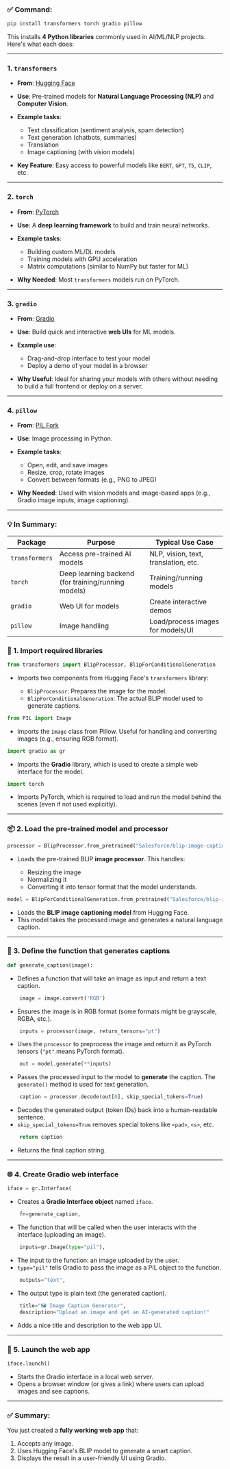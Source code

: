 

### ✅ Command:

```bash
pip install transformers torch gradio pillow
```

This installs **4 Python libraries** commonly used in AI/ML/NLP projects. Here's what each does:

---

### 1. `transformers`

* **From**: [Hugging Face](https://huggingface.co/transformers)
* **Use**: Pre-trained models for **Natural Language Processing (NLP)** and **Computer Vision**.
* **Example tasks**:

  * Text classification (sentiment analysis, spam detection)
  * Text generation (chatbots, summaries)
  * Translation
  * Image captioning (with vision models)
* **Key Feature**: Easy access to powerful models like `BERT`, `GPT`, `T5`, `CLIP`, etc.

---

### 2. `torch`

* **From**: [PyTorch](https://pytorch.org/)
* **Use**: A **deep learning framework** to build and train neural networks.
* **Example tasks**:

  * Building custom ML/DL models
  * Training models with GPU acceleration
  * Matrix computations (similar to NumPy but faster for ML)
* **Why Needed**: Most `transformers` models run on PyTorch.

---

### 3. `gradio`

* **From**: [Gradio](https://www.gradio.app/)
* **Use**: Build quick and interactive **web UIs** for ML models.
* **Example use**:

  * Drag-and-drop interface to test your model
  * Deploy a demo of your model in a browser
* **Why Useful**: Ideal for sharing your models with others without needing to build a full frontend or deploy on a server.

---

### 4. `pillow`

* **From**: [PIL Fork](https://python-pillow.org/)
* **Use**: Image processing in Python.
* **Example tasks**:

  * Open, edit, and save images
  * Resize, crop, rotate images
  * Convert between formats (e.g., PNG to JPEG)
* **Why Needed**: Used with vision models and image-based apps (e.g., Gradio image inputs, image captioning).

---

### 💡 In Summary:

| Package        | Purpose                                             | Typical Use Case                     |
| -------------- | --------------------------------------------------- | ------------------------------------ |
| `transformers` | Access pre-trained AI models                        | NLP, vision, text, translation, etc. |
| `torch`        | Deep learning backend (for training/running models) | Training/running models              |
| `gradio`       | Web UI for models                                   | Create interactive demos             |
| `pillow`       | Image handling                                      | Load/process images for models/UI    |



### 🔧 1. **Import required libraries**

```python
from transformers import BlipProcessor, BlipForConditionalGeneration
```

* Imports two components from Hugging Face's `transformers` library:

  * `BlipProcessor`: Prepares the image for the model.
  * `BlipForConditionalGeneration`: The actual BLIP model used to generate captions.

```python
from PIL import Image
```

* Imports the `Image` class from Pillow. Useful for handling and converting images (e.g., ensuring RGB format).

```python
import gradio as gr
```

* Imports the **Gradio** library, which is used to create a simple web interface for the model.

```python
import torch
```

* Imports PyTorch, which is required to load and run the model behind the scenes (even if not used explicitly).

---

### 📦 2. **Load the pre-trained model and processor**

```python
processor = BlipProcessor.from_pretrained("Salesforce/blip-image-captioning-base")
```

* Loads the pre-trained BLIP **image processor**. This handles:

  * Resizing the image
  * Normalizing it
  * Converting it into tensor format that the model understands.

```python
model = BlipForConditionalGeneration.from_pretrained("Salesforce/blip-image-captioning-base")
```

* Loads the **BLIP image captioning model** from Hugging Face.
* This model takes the processed image and generates a natural language caption.

---

### 🧠 3. **Define the function that generates captions**

```python
def generate_caption(image):
```

* Defines a function that will take an image as input and return a text caption.

```python
    image = image.convert('RGB')
```

* Ensures the image is in RGB format (some formats might be grayscale, RGBA, etc.).

```python
    inputs = processor(image, return_tensors="pt")
```

* Uses the `processor` to preprocess the image and return it as PyTorch tensors (`"pt"` means PyTorch format).

```python
    out = model.generate(**inputs)
```

* Passes the processed input to the model to **generate** the caption. The `generate()` method is used for text generation.

```python
    caption = processor.decode(out[0], skip_special_tokens=True)
```

* Decodes the generated output (token IDs) back into a human-readable sentence.
* `skip_special_tokens=True` removes special tokens like `<pad>`, `<s>`, etc.

```python
    return caption
```

* Returns the final caption string.

---

### 🌐 4. **Create Gradio web interface**

```python
iface = gr.Interface(
```

* Creates a **Gradio Interface object** named `iface`.

```python
    fn=generate_caption,
```

* The function that will be called when the user interacts with the interface (uploading an image).

```python
    inputs=gr.Image(type="pil"),
```

* The input to the function: an image uploaded by the user.
* `type="pil"` tells Gradio to pass the image as a PIL object to the function.

```python
    outputs="text",
```

* The output type is plain text (the generated caption).

```python
    title="🖼️ Image Caption Generator",
    description="Upload an image and get an AI-generated caption!"
```

* Adds a nice title and description to the web app UI.

---

### 🚀 5. **Launch the web app**

```python
iface.launch()
```

* Starts the Gradio interface in a local web server.
* Opens a browser window (or gives a link) where users can upload images and see captions.

---

### ✅ Summary:

You just created a **fully working web app** that:

1. Accepts any image.
2. Uses Hugging Face's BLIP model to generate a smart caption.
3. Displays the result in a user-friendly UI using Gradio.




